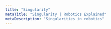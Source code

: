 ```yaml
---
title: "Singularity"
metaTitle: "Singularity | Robotics Explained"
metaDescription: "Singularities in robotics"
---
```

